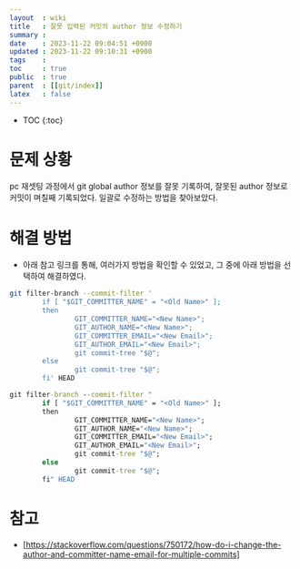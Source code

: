 ```yaml
---
layout  : wiki
title   : 잘못 입력된 커밋의 author 정보 수정하기 
summary : 
date    : 2023-11-22 09:04:51 +0900
updated : 2023-11-22 09:10:31 +0900
tags    : 
toc     : true
public  : true
parent  : [[git/index]]
latex   : false
---
```

* TOC
{:toc}


# 문제 상황
pc 재셋팅 과정에서 git global author 정보를 잘못 기록하여, 잘못된 author 정보로 커밋이 며칠째 기록되었다.
일괄로 수정하는 방법을 찾아보았다.

# 해결 방법
- 아래 참고 링크를 통해, 여러가지 방법을 확인할 수 있었고, 그 중에 아래 방법을 선택하여 해결하였다.

```sh
git filter-branch --commit-filter '
        if [ "$GIT_COMMITTER_NAME" = "<Old Name>" ];
        then
                GIT_COMMITTER_NAME="<New Name>";
                GIT_AUTHOR_NAME="<New Name>";
                GIT_COMMITTER_EMAIL="<New Email>";
                GIT_AUTHOR_EMAIL="<New Email>";
                git commit-tree "$@";
        else
                git commit-tree "$@";
        fi' HEAD
```

```cmd
git filter-branch --commit-filter "
        if [ "$GIT_COMMITTER_NAME" = "<Old Name>" ];
        then
                GIT_COMMITTER_NAME="<New Name>";
                GIT_AUTHOR_NAME="<New Name>";
                GIT_COMMITTER_EMAIL="<New Email>";
                GIT_AUTHOR_EMAIL="<New Email>";
                git commit-tree "$@";
        else
                git commit-tree "$@";
        fi" HEAD
```


# 참고
* [https://stackoverflow.com/questions/750172/how-do-i-change-the-author-and-committer-name-email-for-multiple-commits]
